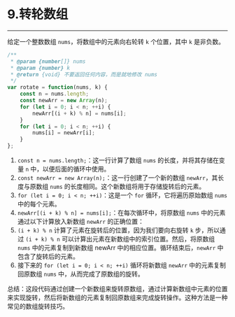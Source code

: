 # 9.转轮数组

---

给定一个整数数组 `nums`，将数组中的元素向右轮转 `k` 个位置，其中 `k` 是非负数。

```js
/**
 * @param {number[]} nums
 * @param {number} k
 * @return {void} 不要返回任何内容，而是就地修改 nums 
 */
var rotate = function(nums, k) {
    const n = nums.length;
    const newArr = new Array(n);
    for (let i = 0; i < n; ++i) {
        newArr[(i + k) % n] = nums[i];
    }
    for (let i = 0; i < n; ++i) {
        nums[i] = newArr[i];
    }
};
```

1. `const n = nums.length;`：这一行计算了数组 `nums` 的长度，并将其存储在变量 `n` 中，以便后面的循环中使用。
2. `const newArr = new Array(n);`：这一行创建了一个新的数组 `newArr`，其长度与原数组 `nums` 的长度相同。这个新数组将用于存储旋转后的元素。
3. `for (let i = 0; i < n; ++i)`：这是一个 `for` 循环，它将遍历原始数组 `nums` 中的每个元素。
4. `newArr[(i + k) % n] = nums[i];`：在每次循环中，将原数组 `nums` 中的元素通过以下计算放入新数组 `newArr` 的正确位置：
5. `(i + k) % n` 计算了元素在旋转后的位置，因为我们要向右旋转 `k` 步，所以通过 `(i + k) % n` 可以计算出元素在新数组中的索引位置。然后，将原数组 `nums` 中的元素复制到新数组 newArr 中的相应位置。循环结束后，`newArr` 中包含了旋转后的元素。
6. 接下来的 `for (let i = 0; i < n; ++i)` 循环将新数组 `newArr` 中的元素复制回原数组 `nums` 中，从而完成了原数组的旋转。

总结：这段代码通过创建一个新数组来旋转原数组，通过计算新数组中元素的位置来实现旋转，然后将新数组的元素复制回原数组来完成旋转操作。这种方法是一种常见的数组旋转技巧。
